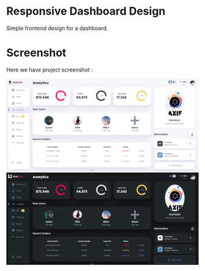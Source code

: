 # Responsive Dashboard Design 
Simple frontend design for a dashboard.

# Screenshot
Here we have project screenshot :

![screenshot1](pic1.png)
![screenshot2](pic2.png)